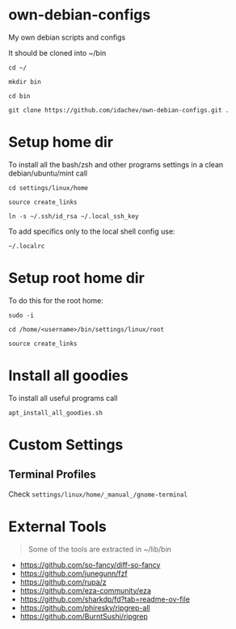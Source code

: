 # own-debian-configs
My own debian scripts and configs

It should be cloned into ~/bin
```
cd ~/

mkdir bin

cd bin

git clone https://github.com/idachev/own-debian-configs.git .
```

# Setup home dir
To install all the bash/zsh and other programs settings in a clean debian/ubuntu/mint call
```
cd settings/linux/home

source create_links

ln -s ~/.ssh/id_rsa ~/.local_ssh_key
```

To add specifics only to the local shell config use:
```
~/.localrc
```

# Setup root home dir
To do this for the root home:
```
sudo -i

cd /home/<username>/bin/settings/linux/root

source create_links
```

# Install all goodies
To install all useful programs call
```
apt_install_all_goodies.sh
```

# Custom Settings

## Terminal Profiles

Check `settings/linux/home/_manual_/gnome-terminal`

# External Tools

> Some of the tools are extracted in ~/lib/bin

* https://github.com/so-fancy/diff-so-fancy
* https://github.com/junegunn/fzf
* https://github.com/rupa/z
* https://github.com/eza-community/eza
* https://github.com/sharkdp/fd?tab=readme-ov-file
* https://github.com/phiresky/ripgrep-all
* https://github.com/BurntSushi/ripgrep


